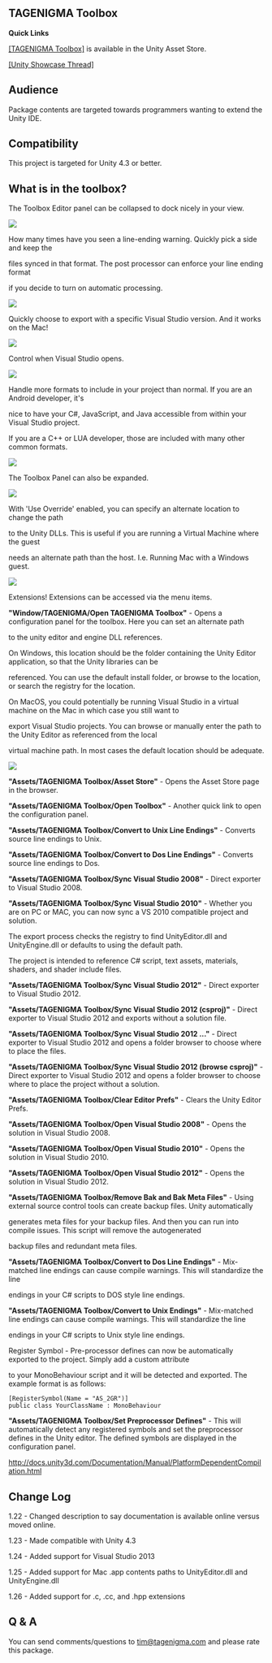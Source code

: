 TAGENIGMA Toolbox
-----------------


**Quick Links**

<a target=_blank href="https://www.assetstore.unity3d.com/#/content/1867">[TAGENIGMA Toolbox]</a> is available in the Unity Asset Store.

<a target=_blank href="http://forum.unity3d.com/threads/101485-Sync-VS2010-From-Mac">[Unity Showcase Thread]</a>

Audience
--------

Package contents are targeted towards programmers wanting to extend the Unity IDE.


Compatibility
-------------

This project is targeted for Unity 4.3 or better.


What is in the toolbox?
----------------------------

The Toolbox Editor panel can be collapsed to dock nicely in your view.

<img src="http://d3j5vwomefv46c.cloudfront.net/photos/large/817180615.png?1382592114"/>

How many times have you seen a line-ending warning. Quickly pick a side and keep the

files synced in that format. The post processor can enforce your line ending format

if you decide to turn on automatic processing.

<img src="http://d3j5vwomefv46c.cloudfront.net/photos/large/817180704.png?1382592170"/>

Quickly choose to export with a specific Visual Studio version. And it works on the Mac!

<img src="http://d3j5vwomefv46c.cloudfront.net/photos/large/817180801.png?1382592215"/>

Control when Visual Studio opens.

<img src="http://d3j5vwomefv46c.cloudfront.net/photos/large/817180926.png?1382592276"/>

Handle more formats to include in your project than normal. If you are an Android developer, it's

nice to have your C#, JavaScript, and Java accessible from within your Visual Studio project.

If you are a C++ or LUA developer, those are included with many other common formats.

<img src="http://d3j5vwomefv46c.cloudfront.net/photos/large/817181019.png?1382592307"/>

The Toolbox Panel can also be expanded.

<img src="http://d3j5vwomefv46c.cloudfront.net/photos/large/817192668.png?1382598400"/>

With 'Use Override' enabled, you can specify an alternate location to change the path

to the Unity DLLs. This is useful if you are running a Virtual Machine where the guest

needs an alternate path than the host. I.e. Running Mac with a Windows guest.

<img src="http://d3j5vwomefv46c.cloudfront.net/photos/large/817193089.png?1382598602"/>

Extensions! Extensions can be accessed via the menu items.


**"Window/TAGENIGMA/Open TAGENIGMA Toolbox"** - Opens a configuration panel for the toolbox. Here you can set an alternate path

to the unity editor and engine DLL references.

On Windows, this location should be the folder containing the Unity Editor application, so that the Unity libraries can be

referenced. You can use the default install folder, or browse to the location, or search the registry for the location.

On MacOS, you could potentially be running Visual Studio in a virtual machine on the Mac in which case you still want to

export Visual Studio projects. You can browse or manually enter the path to the Unity Editor as referenced from the local

virtual machine path. In most cases the default location should be adequate.

<img src="http://d3j5vwomefv46c.cloudfront.net/photos/large/822791526.png?1384896123"/>

**"Assets/TAGENIGMA Toolbox/Asset Store"** - Opens the Asset Store page in the browser.

**"Assets/TAGENIGMA Toolbox/Open Toolbox"** - Another quick link to open the configuration panel.

**"Assets/TAGENIGMA Toolbox/Convert to Unix Line Endings"** - Converts source line endings to Unix.

**"Assets/TAGENIGMA Toolbox/Convert to Dos Line Endings"** - Converts source line endings to Dos.

**"Assets/TAGENIGMA Toolbox/Sync Visual Studio 2008"** - Direct exporter to Visual Studio 2008.


**"Assets/TAGENIGMA Toolbox/Sync Visual Studio 2010"** - Whether you are on PC or MAC, you can now sync a VS 2010 compatible project and solution.

The export process checks the registry to find UnityEditor.dll and UnityEngine.dll or defaults to using the default path.

The project is intended to reference C# script, text assets, materials, shaders, and shader include files.


**"Assets/TAGENIGMA Toolbox/Sync Visual Studio 2012"** - Direct exporter to Visual Studio 2012.

**"Assets/TAGENIGMA Toolbox/Sync Visual Studio 2012 (csproj)"** - Direct exporter to Visual Studio 2012 and exports without a solution file.

**"Assets/TAGENIGMA Toolbox/Sync Visual Studio 2012 ..."** - Direct exporter to Visual Studio 2012 and opens a folder browser to choose where to place the files.

**"Assets/TAGENIGMA Toolbox/Sync Visual Studio 2012 (browse csproj)"** - Direct exporter to Visual Studio 2012 and opens a folder browser to choose where to place the project without a solution.


**"Assets/TAGENIGMA Toolbox/Clear Editor Prefs"** - Clears the Unity Editor Prefs.


**"Assets/TAGENIGMA Toolbox/Open Visual Studio 2008"** - Opens the solution in Visual Studio 2008.

**"Assets/TAGENIGMA Toolbox/Open Visual Studio 2010"** - Opens the solution in Visual Studio 2010.

**"Assets/TAGENIGMA Toolbox/Open Visual Studio 2012"** - Opens the solution in Visual Studio 2012.


**"Assets/TAGENIGMA Toolbox/Remove Bak and Bak Meta Files"** - Using external source control tools can create backup files. Unity automatically

generates meta files for your backup files. And then you can run into compile issues. This script will remove the autogenerated

backup files and redundant meta files.


**"Assets/TAGENIGMA Toolbox/Convert to Dos Line Endings"** - Mix-matched line endings can cause compile warnings. This will standardize the line

endings in your C# scripts to DOS style line endings.


**"Assets/TAGENIGMA Toolbox/Convert to Unix Endings"** - Mix-matched line endings can cause compile warnings. This will standardize the line

endings in your C# scripts to Unix style line endings.


Register Symbol - Pre-processor defines can now be automatically exported to the project.  Simply add a custom attribute

to your MonoBehaviour script and it will be detected and exported. The example format is as follows:

```
[RegisterSymbol(Name = "AS_2GR")]
public class YourClassName : MonoBehaviour
```

**"Assets/TAGENIGMA Toolbox/Set Preprocessor Defines"** - This will automatically detect any registered symbols and set the preprocessor defines in the Unity editor. The defined symbols are displayed in the configuration panel.

http://docs.unity3d.com/Documentation/Manual/PlatformDependentCompilation.html


Change Log
----------

1.22 - Changed description to say documentation is available online versus moved online.

1.23 - Made compatible with Unity 4.3

1.24 - Added support for Visual Studio 2013

1.25 - Added support for Mac .app contents paths to UnityEditor.dll and UnityEngine.dll

1.26 - Added support for .c, .cc, and .hpp extensions

Q & A
-----

You can send comments/questions to tim@tagenigma.com and please rate this package.
